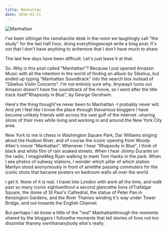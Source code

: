 ```yaml
---
title: Manhattan
date: 2016-03-21
---
```


![Manhattan](https://source.unsplash.com/0gkw_9fy0eQ/1600x900)

I've been sittingat the ramshackle desk in the room we laughingly call "the study" for the last half hour, doing everythingexcept write a blog post. It's not that I don't have anything to writemore that I don't have much to share.

The last few days have been difficult. Let's just leave it at that.

So. Why is this post called "Manhattan"? Because I just opened Amazon Music with all the intention in the world of finding an album by Sibelius, but ended up typing "Manhattan Soundtrack" into the search box instead of "Sibelius Violin Concerto". I'm not entirely sure why. Anywayit turns out Amazon doesn't have the soundtrack of the movie, so I went after the title track itself"Rhapsody in Blue", by George Gershwin.

Here's the thing thoughI've never been to Manhattan -I probably never will. And yet I feel like I know the place through thevarious bloggers I have become unlikely friends with across the vast gulf of the internet -sharing slices of their lives while living and working in and around the New York City area.

New York to me is chess in Washington Square Park, Dar Williams singing about the Hudson River, and of course the iconic opening from Woody Allen's movie "Manhattan". Whenever I hear "Rhapsody in Blue", I think of black and white film of rain soaked streets. When I hear Jimmy Durante on the radio, I imagineMeg Ryan walking to meet Tom Hanks in the park. When I see photos of subway stations, I wonder which pillar of which station Marilyn stood anonymously in front of amidthe passing commuters for the iconic shots that became posters on bedroom walls all over the world.

I get it. None of it is real. I travel into London with work all the time, and walk past so many iconic sightswithout a second glancethe lions ofTrafalgar Square, the dome of St Paul's Cathedral, the statue of Peter Pan in Kensington Gardens, and the River Thames winding it's way under Tower Bridge, and out towards the English Channel.

But perhaps I do know a little of the "real" Manhattanthrough the moments shared by the bloggers I followthe moments that tell stories of lives not too dissimilar thanmy ownthananybody else's really.